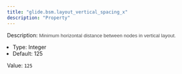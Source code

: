 ```yaml
---
title: "glide.bsm.layout_vertical_spacing_x"
description: "Property"
---
```


Description: <span style = 'font-family: Arial; font-size: 13px; color: #4a4a4a;'>Minimum horizontal distance between nodes in vertical layout.<ul style='margin: 0px; padding-left:15px;'><li>Type: Integer</li><li>Default: 125</li></ul></span>

Value: `125`